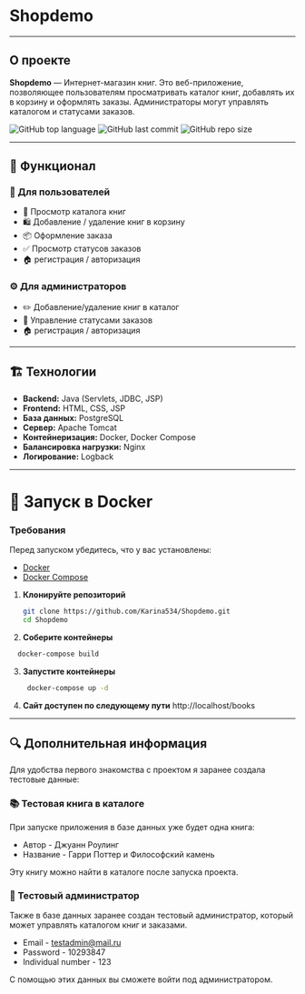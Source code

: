 # Shopdemo

---

## О проекте

**Shopdemo** — Интернет-магазин книг. Это веб-приложение, позволяющее пользователям просматривать каталог книг, добавлять их в корзину и оформлять заказы. Администраторы могут управлять каталогом и статусами заказов.

![GitHub top language](https://img.shields.io/github/languages/top/Karina534/Shopdemo?style=flat-square)
![GitHub last commit](https://img.shields.io/github/last-commit/Karina534/Shopdemo?style=flat-square)
![GitHub repo size](https://img.shields.io/github/repo-size/Karina534/Shopdemo?style=flat-square)

---

## 🚀 Функционал

### 🛒 Для пользователей
- 📖 Просмотр каталога книг
- 🛍️ Добавление / удаление книг в корзину
- 📦 Оформление заказа
- ✅ Просмотр статусов заказов
- 🏠 регистрация / авторизация

### ⚙️ Для администраторов
- ✏️ Добавление/удаление книг в каталог
- 🚀 Управление статусами заказов
- 🏠 регистрация / авторизация

---

## 🏗 Технологии
- **Backend:** Java (Servlets, JDBC, JSP)
- **Frontend:** HTML, CSS, JSP
- **База данных:** PostgreSQL
- **Сервер:** Apache Tomcat
- **Контейнеризация:** Docker, Docker Compose
- **Балансировка нагрузки:** Nginx
- **Логирование:** Logback

---

# 🔧 Запуск в Docker
### Требования
Перед запуском убедитесь, что у вас установлены:
- [Docker](https://www.docker.com/get-started)
- [Docker Compose](https://docs.docker.com/compose/install/)

1. **Клонируйте репозиторий**
   ```sh
   git clone https://github.com/Karina534/Shopdemo.git
   cd Shopdemo
   
2. **Соберите контейнеры**
  ```sh
    docker-compose build
  ```

3. **Запустите контейнеры**
   ```sh
    docker-compose up -d
    ```
   
4. **Сайт доступен по следующему пути**
    http://localhost/books

---

## 🔍 Дополнительная информация
Для удобства первого знакомства с проектом я заранее создала тестовые данные:

### 📚 Тестовая книга в каталоге
При запуске приложения в базе данных уже будет одна книга:

- Автор - Джуанн Роулинг
- Название - Гарри Поттер и Философский камень

Эту книгу можно найти в каталоге после запуска проекта.

### 👤 Тестовый администратор
Также в базе данных заранее создан тестовый администратор, который может управлять каталогом книг и заказами.

- Email - testadmin@mail.ru
- Password - 10293847
- Individual number - 123

С помощью этих данных вы сможете войти под администратором.